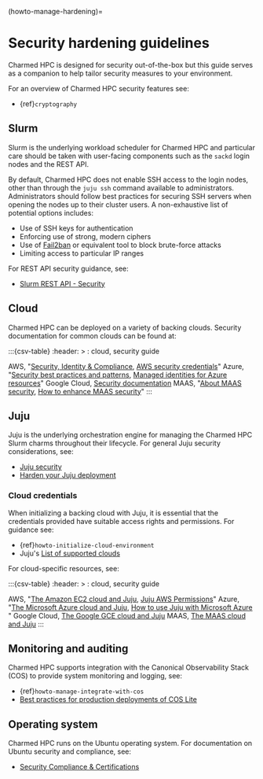 (howto-manage-hardening)=
# Security hardening guidelines

Charmed HPC is designed for security out-of-the-box but this guide serves as a companion to help tailor security measures to your environment.

For an overview of Charmed HPC security features see:

- {ref}`cryptography`

## Slurm

Slurm is the underlying workload scheduler for Charmed HPC and particular care should be taken with user-facing components such as the `sackd` login nodes and the REST API.

By default, Charmed HPC does not enable SSH access to the login nodes, other than through the `juju ssh` command available to administrators. Administrators should follow best practices for securing SSH servers when opening the nodes up to their cluster users. A non-exhaustive list of potential options includes:

- Use of SSH keys for authentication
- Enforcing use of strong, modern ciphers
- Use of [Fail2ban](https://github.com/fail2ban/fail2ban) or equivalent tool to block brute-force attacks
- Limiting access to particular IP ranges

For REST API security guidance, see:

- [Slurm REST API - Security](https://slurm.schedmd.com/rest.html#security)

## Cloud

Charmed HPC can be deployed on a variety of backing clouds. Security documentation for common clouds can be found at:

:::{csv-table}
:header: >
: cloud, security guide

AWS, "[Security, Identity & Compliance](https://aws.amazon.com/architecture/security-identity-compliance/), [AWS security credentials](https://docs.aws.amazon.com/IAM/latest/UserGuide/security-creds.html)"
Azure, "[Security best practices and patterns](https://learn.microsoft.com/en-us/azure/security/fundamentals/best-practices-and-patterns), [Managed identities for Azure resources](https://learn.microsoft.com/en-us/entra/identity/managed-identities-azure-resources/)"
Google Cloud, [Security documentation](https://cloud.google.com/docs/security)
MAAS, "[About MAAS security](https://canonical.com/maas/docs/about-maas-security), [How to enhance MAAS security](https://canonical.com/maas/docs/how-to-enhance-maas-security)"
:::

## Juju

Juju is the underlying orchestration engine for managing the Charmed HPC Slurm charms throughout their lifecycle. For general Juju security considerations, see:

- [Juju security](https://documentation.ubuntu.com/juju/latest/explanation/juju-security/index.html)
- [Harden your Juju deployment](https://documentation.ubuntu.com/juju/latest/howto/manage-your-juju-deployment/harden-your-juju-deployment/)

### Cloud credentials

When initializing a backing cloud with Juju, it is essential that the credentials provided have suitable access rights and permissions. For guidance see:

- {ref}`howto-initialize-cloud-environment`
- Juju's [List of supported clouds](https://documentation.ubuntu.com/juju/latest/reference/cloud/list-of-supported-clouds/)

For cloud-specific resources, see:

:::{csv-table}
:header: >
: cloud, security guide

AWS, "[The Amazon EC2 cloud and Juju](https://documentation.ubuntu.com/juju/latest/reference/cloud/list-of-supported-clouds/the-amazon-ec2-cloud-and-juju/#cloud-ec2), [Juju AWS Permissions](https://discourse.charmhub.io/t/juju-aws-permissions/5307)"
Azure, "[The Microsoft Azure cloud and Juju](https://documentation.ubuntu.com/juju/latest/reference/cloud/list-of-supported-clouds/the-microsoft-azure-cloud-and-juju/), [How to use Juju with Microsoft Azure ](https://discourse.charmhub.io/t/how-to-use-juju-with-microsoft-azure/15219)"
Google Cloud, [The Google GCE cloud and Juju](https://documentation.ubuntu.com/juju/latest/reference/cloud/list-of-supported-clouds/the-google-gce-cloud-and-juju/index.html)
MAAS, [The MAAS cloud and Juju](https://documentation.ubuntu.com/juju/latest/reference/cloud/list-of-supported-clouds/the-maas-cloud-and-juju/)
:::

## Monitoring and auditing

Charmed HPC supports integration with the Canonical Observability Stack (COS) to provide system monitoring and logging, see:

- {ref}`howto-manage-integrate-with-cos`
- [Best practices for production deployments of COS Lite](https://charmhub.io/topics/canonical-observability-stack/reference/best-practices)

## Operating system

Charmed HPC runs on the Ubuntu operating system. For documentation on Ubuntu security and compliance, see:

- [Security Compliance & Certifications](https://ubuntu.com/security/certifications/docs)